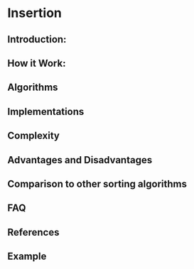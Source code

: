 # Insertion

## Introduction:

## How it Work:

## Algorithms

## Implementations
## Complexity
## Advantages and Disadvantages
## Comparison to other sorting algorithms
## FAQ
## References
## Example











